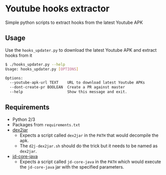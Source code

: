 # Youtube hooks extractor

Simple python scripts to extract hooks from the latest Youtube APK

## Usage

Use the `hooks_updater.py` to download the latest Youtube APK and extract hooks from it

```sh
$ ./hooks_updater.py --help
Usage: hooks_updater.py [OPTIONS]

Options:
  --youtube-apk-url TEXT    URL to download latest Youtube APKs
  --dont-create-pr BOOLEAN  Create a PR against master
  --help                    Show this message and exit.
```

## Requirements

- Python 2/3
- Packages from `requirements.txt`
- [dex2jar](https://github.com/pxb1988/dex2jar)
    - Expects a script called `dex2jar` in the `PATH` that would decompile the apk.
    - The `d2j-dex2jar.sh` should do the trick but it needs to be named as `dex2jar`.
- [jd-core-java](https://github.com/nviennot/jd-core-java)
    - Expects a script called `jd-core-java` in the `PATH` which would execute the `jd-core-java` 
    jar with the specified parameters.

